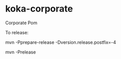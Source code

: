 koka-corporate
==============

Corporate Pom

To release:

mvn -Pprepare-release -Dversion.release.postfix=-4

mvn -Prelease
